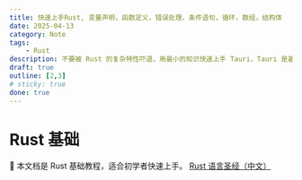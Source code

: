 ```yaml
---
title: 快速上手Rust, 变量声明，函数定义，错误处理，条件语句，循环，数组，结构体
date: 2025-04-13
category: Note
tags: 
    - Rust
description: 不要被 Rust 的复杂特性吓退，用最小的知识快速上手 Tauri，Tauri 是基于 Rust 的跨平台桌面应用框架，使用 Tauri 可以快速开发跨平台的桌面应用，相对于 Electron 来说，Tauri 更小巧，更安全，更快速。
draft: true
outline: [2,3]
# sticky: true
done: true
---
```


# Rust 基础

:book: 本文档是 Rust 基础教程，适合初学者快速上手。
[Rust 语言圣经（中文）](https://course.rs/about-book.html)


